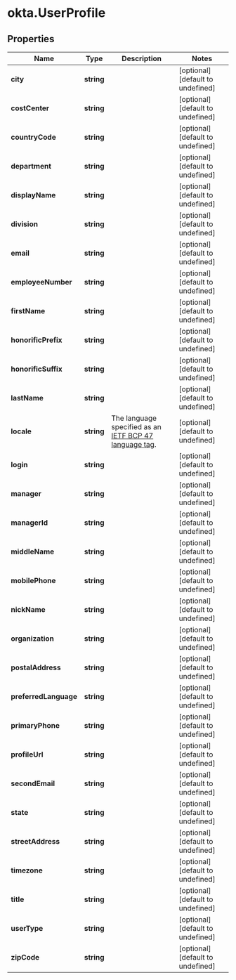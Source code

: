 # okta.UserProfile

## Properties

Name | Type | Description | Notes
------------ | ------------- | ------------- | -------------
**city** | **string** |  | [optional] [default to undefined]
**costCenter** | **string** |  | [optional] [default to undefined]
**countryCode** | **string** |  | [optional] [default to undefined]
**department** | **string** |  | [optional] [default to undefined]
**displayName** | **string** |  | [optional] [default to undefined]
**division** | **string** |  | [optional] [default to undefined]
**email** | **string** |  | [optional] [default to undefined]
**employeeNumber** | **string** |  | [optional] [default to undefined]
**firstName** | **string** |  | [optional] [default to undefined]
**honorificPrefix** | **string** |  | [optional] [default to undefined]
**honorificSuffix** | **string** |  | [optional] [default to undefined]
**lastName** | **string** |  | [optional] [default to undefined]
**locale** | **string** | The language specified as an [IETF BCP 47 language tag](https://datatracker.ietf.org/doc/html/rfc5646). | [optional] [default to undefined]
**login** | **string** |  | [optional] [default to undefined]
**manager** | **string** |  | [optional] [default to undefined]
**managerId** | **string** |  | [optional] [default to undefined]
**middleName** | **string** |  | [optional] [default to undefined]
**mobilePhone** | **string** |  | [optional] [default to undefined]
**nickName** | **string** |  | [optional] [default to undefined]
**organization** | **string** |  | [optional] [default to undefined]
**postalAddress** | **string** |  | [optional] [default to undefined]
**preferredLanguage** | **string** |  | [optional] [default to undefined]
**primaryPhone** | **string** |  | [optional] [default to undefined]
**profileUrl** | **string** |  | [optional] [default to undefined]
**secondEmail** | **string** |  | [optional] [default to undefined]
**state** | **string** |  | [optional] [default to undefined]
**streetAddress** | **string** |  | [optional] [default to undefined]
**timezone** | **string** |  | [optional] [default to undefined]
**title** | **string** |  | [optional] [default to undefined]
**userType** | **string** |  | [optional] [default to undefined]
**zipCode** | **string** |  | [optional] [default to undefined]

